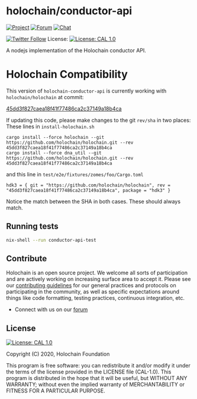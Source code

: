 # holochain/conductor-api

[![Project](https://img.shields.io/badge/project-holochain-blue.svg?style=flat-square)](http://holochain.org/)
[![Forum](https://img.shields.io/badge/chat-forum%2eholochain%2enet-blue.svg?style=flat-square)](https://forum.holochain.org)
[![Chat](https://img.shields.io/badge/chat-chat%2eholochain%2enet-blue.svg?style=flat-square)](https://chat.holochain.org)

[![Twitter Follow](https://img.shields.io/twitter/follow/holochain.svg?style=social&label=Follow)](https://twitter.com/holochain)
License: [![License: CAL 1.0](https://img.shields.io/badge/License-CAL%201.0-blue.svg)](https://github.com/holochain/cryptographic-autonomy-license)

A nodejs implementation of the Holochain conductor API.

# Holochain Compatibility

This version of `holochain-conductor-api` is currently working with `holochain/holochain` at commit:

[45dd3f827caea18f41f77486ca2c37149a18b4ca](https://github.com/holochain/holochain/commit/45dd3f827caea18f41f77486ca2c37149a18b4ca)

If updating this code, please make changes to the git `rev/sha` in two places:
These lines in `install-holochain.sh`
```
cargo install --force holochain --git https://github.com/holochain/holochain.git --rev 45dd3f827caea18f41f77486ca2c37149a18b4ca
cargo install --force dna_util --git https://github.com/holochain/holochain.git --rev 45dd3f827caea18f41f77486ca2c37149a18b4ca
```
and this line in `test/e2e/fixtures/zomes/foo/Cargo.toml`
```
hdk3 = { git = "https://github.com/holochain/holochain", rev = "45dd3f827caea18f41f77486ca2c37149a18b4ca", package = "hdk3" }
```

Notice the match between the SHA in both cases. These should always match.

## Running tests

```bash
nix-shell --run conductor-api-test
```

## Contribute
Holochain is an open source project.  We welcome all sorts of participation and are actively working on increasing surface area to accept it.  Please see our [contributing guidelines](/CONTRIBUTING.md) for our general practices and protocols on participating in the community, as well as specific expectations around things like code formatting, testing practices, continuous integration, etc.

* Connect with us on our [forum](https://forum.holochain.org)

## License
 [![License: CAL 1.0](https://img.shields.io/badge/License-CAL%201.0-blue.svg)](https://github.com/holochain/cryptographic-autonomy-license)

Copyright (C) 2020, Holochain Foundation

This program is free software: you can redistribute it and/or modify it under the terms of the license
provided in the LICENSE file (CAL-1.0).  This program is distributed in the hope that it will be useful,
but WITHOUT ANY WARRANTY; without even the implied warranty of MERCHANTABILITY or FITNESS FOR A PARTICULAR
PURPOSE.
